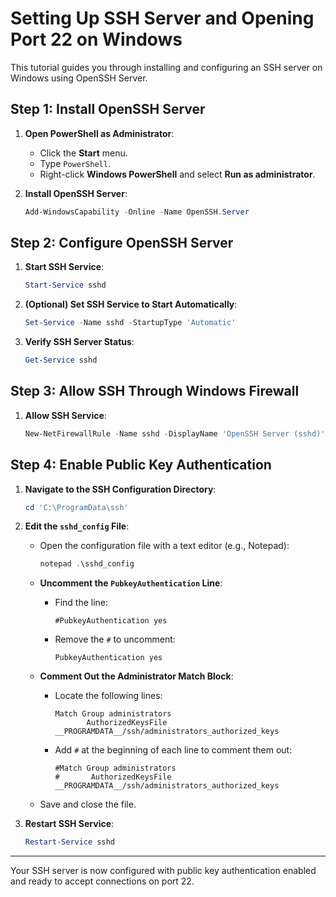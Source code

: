 # Setting Up SSH Server and Opening Port 22 on Windows

This tutorial guides you through installing and configuring an SSH server on Windows using OpenSSH Server.

## Step 1: Install OpenSSH Server

1. **Open PowerShell as Administrator**:
   - Click the **Start** menu.
   - Type `PowerShell`.
   - Right-click **Windows PowerShell** and select **Run as administrator**.

2. **Install OpenSSH Server**:

   ```powershell
   Add-WindowsCapability -Online -Name OpenSSH.Server
   ```

## Step 2: Configure OpenSSH Server

1. **Start SSH Service**:

   ```powershell
   Start-Service sshd
   ```

2. **(Optional) Set SSH Service to Start Automatically**:

   ```powershell
   Set-Service -Name sshd -StartupType 'Automatic'
   ```

3. **Verify SSH Server Status**:

   ```powershell
   Get-Service sshd
   ```

## Step 3: Allow SSH Through Windows Firewall

1. **Allow SSH Service**:

   ```powershell
   New-NetFirewallRule -Name sshd -DisplayName 'OpenSSH Server (sshd)' -Enabled True -Direction Inbound -Protocol TCP -Action Allow -LocalPort 22
   ```

## Step 4: Enable Public Key Authentication

1. **Navigate to the SSH Configuration Directory**:

   ```powershell
   cd 'C:\ProgramData\ssh'
   ```

2. **Edit the `sshd_config` File**:
   - Open the configuration file with a text editor (e.g., Notepad):

     ```powershell
     notepad .\sshd_config
     ```

   - **Uncomment the `PubkeyAuthentication` Line**:
     - Find the line:

       ```
       #PubkeyAuthentication yes
       ```

     - Remove the `#` to uncomment:

       ```
       PubkeyAuthentication yes
       ```

   - **Comment Out the Administrator Match Block**:
     - Locate the following lines:

       ```
       Match Group administrators
              AuthorizedKeysFile __PROGRAMDATA__/ssh/administrators_authorized_keys
       ```

     - Add `#` at the beginning of each line to comment them out:

       ```
       #Match Group administrators
       #       AuthorizedKeysFile __PROGRAMDATA__/ssh/administrators_authorized_keys
       ```

   - Save and close the file.

3. **Restart SSH Service**:

   ```powershell
   Restart-Service sshd
   ```

---

Your SSH server is now configured with public key authentication enabled and ready to accept connections on port 22.
